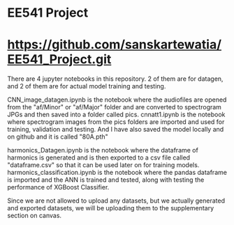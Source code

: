 # EE541 Project

# https://github.com/sanskartewatia/EE541_Project.git
 
There are 4 jupyter notebooks in this repository. 2 of them are for datagen, and 2 of them are for actual model training and testing. 

CNN_image_datagen.ipynb is the notebook where the audiofiles are opened from the "af/Minor" or "af/Major" folder and are converted to spectrogram JPGs and then saved into a folder called pics. 
cnnatt1.ipynb is the notebook where spectrogram images from the pics folders are imported and used for training, validation and testing. And I have also saved the model locally and on github and it is called "80A.pth"

harmonics_Datagen.ipynb is the notebook where the dataframe of harmonics is generated and is then exported to a csv file called "dataframe.csv" so that it can be used later on for training models.
harmonics_classification.ipynb is the notebook where the pandas dataframe is imported and the ANN is trained and tested, along with testing the performance of XGBoost Classifier.


Since we are not allowed to upload any datasets, but we actually generated and exported datasets, we will be uploading them to the supplementary section on canvas.
